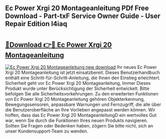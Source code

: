 ## Ec Power Xrgi 20 Montageanleitung PDf Free Download - Part-txF Service Owner Guide - User Repair Edition l4iaq

# <h2><a href="http://df7alx4.blite.top/?on=Ec+Power+Xrgi+20+Montageanleitung">🔗Download 👉🔴 Ec Power Xrgi 20 Montageanleitung</a></h2>

[![Ec Power Xrgi 20 Montageanleitung new download](https://i.imgur.com/lujVjoI.png)](http://df7alx4.blite.top/?on=Ec+Power+Xrgi+20+Montageanleitung)
Ihr neues Ec Power Xrgi 20 Montageanleitung ist jetzt einsatzbereit. Dieses Benutzerhandbuch enthält eine Schritt-für-Schritt-Anleitung, die Ihnen den Einstieg erleichtert. Sicherheit geht vor Ec Power Xrgi 20 Montageanleitung, Immer Dieses Produkt wurde unter Berücksichtigung der Sicherheit entwickelt. Bitte befolgen Sie alle Sicherheitsvorkehrungen. Zu den erweiterten Funktionen von Ec Power Xrgi 20 Montageanleitung gehören Objekterkennung, Bewegungssensoren, anpassbare Warnungen und Fernzugriff, die alle über die Benutzeroberfläche an Ihre Vorlieben angepasst werden können. Wir hoffen, dass das Ec Power Xrgi 20 MontageanleitungD ein wertvolles Gut war, wenn Sie durch die Funktionen Ihres neuen Produkts navigieren. Sollten Sie Fragen oder Bedenken haben, zögern Sie bitte nicht, sich an unser Kundensupport-Team zu wenden.
